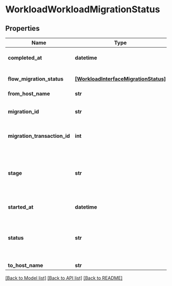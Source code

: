 # WorkloadWorkloadMigrationStatus

## Properties
Name | Type | Description | Notes
------------ | ------------- | ------------- | -------------
**completed_at** | **datetime** | migration completion time. | [optional] 
**flow_migration_status** | [**[WorkloadInterfaceMigrationStatus]**](WorkloadInterfaceMigrationStatus.md) | Interface migration status. | [optional] 
**from_host_name** | **str** | from host. | [optional] 
**migration_id** | **str** | ID of the endpoints migration object. | [optional] 
**migration_transaction_id** | **int** | Controller&#39;s migration transaction. | [optional] 
**stage** | **str** | Controller&#39;s migration stage. | [optional]  if omitted the server will use the default value of "migration-none"
**started_at** | **datetime** | migration start time. | [optional] 
**status** | **str** | The status from the dataplane performing migration. | [optional]  if omitted the server will use the default value of "none"
**to_host_name** | **str** | to host. | [optional] 

[[Back to Model list]](../README.md#documentation-for-models) [[Back to API list]](../README.md#documentation-for-api-endpoints) [[Back to README]](../README.md)


